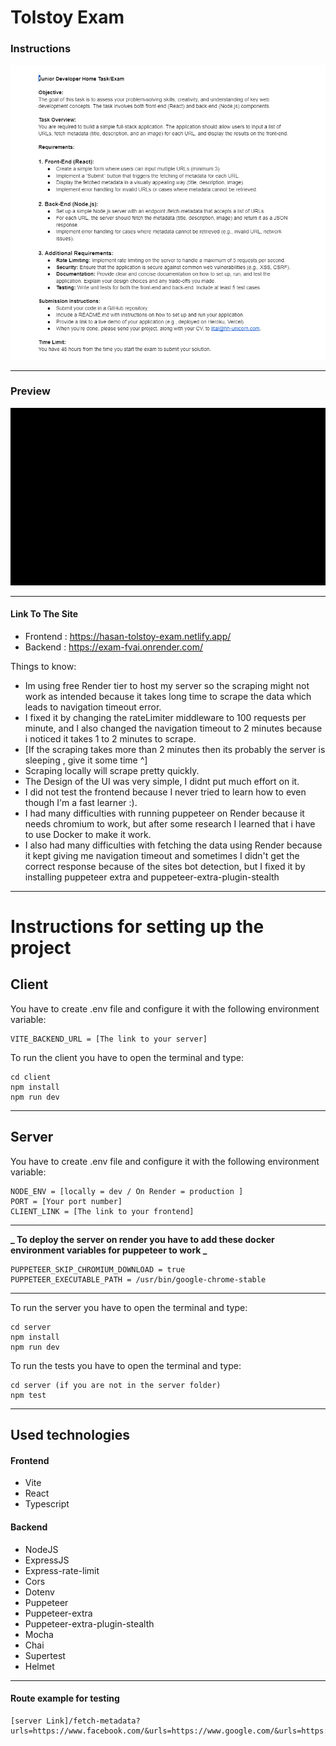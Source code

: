 # Tolstoy Exam

### Instructions

![instructions](./instructions.png)

---

### Preview

![preview](./site-preview.gif)

---

#### Link To The Site

- Frontend : https://hasan-tolstoy-exam.netlify.app/
- Backend : https://exam-fvai.onrender.com/

Things to know:

- Im using free Render tier to host my server so the scraping might not work as intended because it takes long time to scrape the data which leads to navigation timeout error.
- I fixed it by changing the rateLimiter middleware to 100 requests per minute, and I also changed the navigation timeout to 2 minutes because i noticed it takes 1 to 2 minutes to scrape.
- [If the scraping takes more than 2 minutes then its probably the server is sleeping , give it some time ^]
- Scraping locally will scrape pretty quickly.
- The Design of the UI was very simple, I didnt put much effort on it.
- I did not test the frontend because I never tried to learn how to even though I'm a fast learner :).
- I had many difficulties with running puppeteer on Render because it needs chromium to work, but after some research I learned that i have to use Docker to make it work.
- I also had many difficulties with fetching the data using Render because it kept giving me navigation timeout and sometimes I didn't get the correct response because of the sites bot detection, but I fixed it by installing puppeteer extra and puppeteer-extra-plugin-stealth

---

# Instructions for setting up the project

## Client

You have to create .env file and configure it with the following environment variable:

```
VITE_BACKEND_URL = [The link to your server]
```

To run the client you have to open the terminal and type:

```
cd client
npm install
npm run dev
```

---

## Server

You have to create .env file and configure it with the following environment variable:

```
NODE_ENV = [locally = dev / On Render = production ]
PORT = [Your port number]
CLIENT_LINK = [The link to your frontend]
```

---

**_ To deploy the server on render you have to add these docker environment variables for puppeteer to work _**

```
PUPPETEER_SKIP_CHROMIUM_DOWNLOAD = true
PUPPETEER_EXECUTABLE_PATH = /usr/bin/google-chrome-stable
```

---

To run the server you have to open the terminal and type:

```
cd server
npm install
npm run dev
```

To run the tests you have to open the terminal and type:

```
cd server (if you are not in the server folder)
npm test
```

---

## Used technologies

#### Frontend

- Vite
- React
- Typescript

#### Backend

- NodeJS
- ExpressJS
- Express-rate-limit
- Cors
- Dotenv
- Puppeteer
- Puppeteer-extra
- Puppeteer-extra-plugin-stealth
- Mocha
- Chai
- Supertest
- Helmet

---

#### Route example for testing

```
[server Link]/fetch-metadata?urls=https://www.facebook.com/&urls=https://www.google.com/&urls=https://www.gotolstoy.com/&urls=https://www.tesla.com/
```
